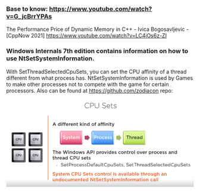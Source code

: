 ###  Base to know: https://www.youtube.com/watch?v=G_jcBrrYPAs



The Performance Price of Dynamic Memory in C++ - Ivica Bogosavljevic - [CppNow 2021]
https://www.youtube.com/watch?v=LC4jOs6z-ZI







### Windows Internals 7th edition contains information on how to use NtSetSystemInformation.
With SetThreadSelectedCpuSets, you can set the CPU affinity of a thread different from what process has.
NtSetSystemInformation is used by Games
to make other processes not to compete with the game for certain processors.
Also can be found at https://github.com/zodiacon repo:
![Performance with CPU Sets](Assets/CPU-Sets.png)


















